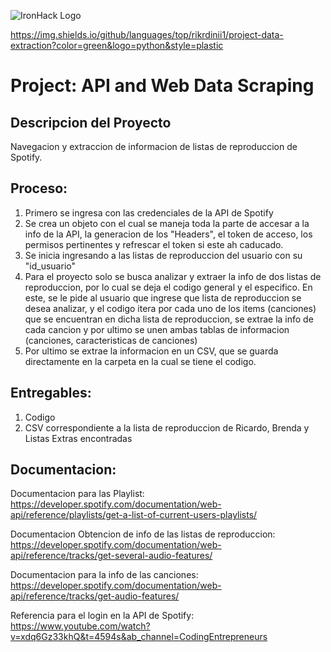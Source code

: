 ![IronHack Logo](https://s3-eu-west-1.amazonaws.com/ih-materials/uploads/upload_d5c5793015fec3be28a63c4fa3dd4d55.png)

https://img.shields.io/github/languages/top/rikrdinii1/project-data-extraction?color=green&logo=python&style=plastic

# Project: API and Web Data Scraping

## Descripcion del Proyecto

Navegacion y extraccion de informacion de listas de reproduccion de Spotify. 


## Proceso:

1. Primero se ingresa con las credenciales de la API de Spotify
2. Se crea un objeto con el cual se maneja toda la parte de accesar a la info de la API, 
   la generacion de los "Headers", el token de acceso, los permisos pertinentes y refrescar el token si este ah caducado. 
3. Se inicia ingresando a las listas de reproduccion del usuario con su "id_usuario"
4. Para el proyecto solo se busca analizar y extraer la info de dos listas de reproduccion, por lo cual se deja el codigo general
   y el especifico.
   En este, se le pide al usuario que ingrese que lista de reproduccion se desea analizar, y el codigo itera por cada uno de 
   los items (canciones) que se encuentran en dicha lista de reproduccion, se extrae la info de cada cancion y por ultimo se
   unen ambas tablas de informacion (canciones, caracteristicas de canciones)
5. Por ultimo se extrae la informacion en un CSV, que se guarda directamente en la carpeta en la cual se tiene el codigo. 


## Entregables:

1. Codigo
2. CSV correspondiente a la lista de reproduccion de Ricardo, Brenda y Listas Extras encontradas


## Documentacion:

Documentacion para las Playlist: 
 https://developer.spotify.com/documentation/web-api/reference/playlists/get-a-list-of-current-users-playlists/

Documentacion Obtencion de info de las listas de reproduccion:
 https://developer.spotify.com/documentation/web-api/reference/tracks/get-several-audio-features/

Documentacion para la info de las canciones:
 https://developer.spotify.com/documentation/web-api/reference/tracks/get-audio-features/

Referencia para el login en la API de Spotify:
 https://www.youtube.com/watch?v=xdq6Gz33khQ&t=4594s&ab_channel=CodingEntrepreneurs


